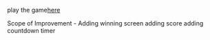 play the game<a href="https://replit.com/@ritza/Snake">here</a>

Scope of Improvement - 
Adding winning screen 
adding score 
adding countdown timer
